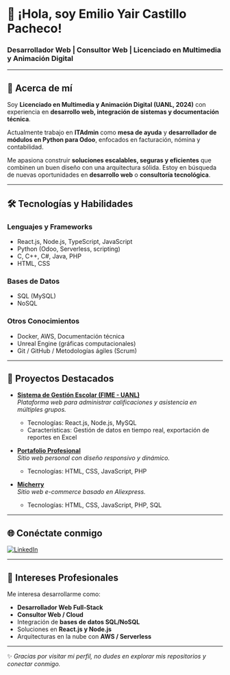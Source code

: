 # 👋 ¡Hola, soy Emilio Yair Castillo Pacheco!  
### Desarrollador Web | Consultor Web | Licenciado en Multimedia y Animación Digital  

---

## 📌 Acerca de mí  

Soy **Licenciado en Multimedia y Animación Digital (UANL, 2024)** con experiencia en **desarrollo web, integración de sistemas y documentación técnica**.  

Actualmente trabajo en **ITAdmin** como **mesa de ayuda** y **desarrollador de módulos en Python para Odoo**, enfocados en facturación, nómina y contabilidad.  

Me apasiona construir **soluciones escalables, seguras y eficientes** que combinen un buen diseño con una arquitectura sólida. Estoy en búsqueda de nuevas oportunidades en **desarrollo web** o **consultoría tecnológica**.  

---

## 🛠️ Tecnologías y Habilidades  

### **Lenguajes y Frameworks**  
- React.js, Node.js, TypeScript, JavaScript  
- Python (Odoo, Serverless, scripting)  
- C, C++, C#, Java, PHP  
- HTML, CSS  

### **Bases de Datos**  
- SQL (MySQL)  
- NoSQL  

### **Otros Conocimientos**  
- Docker, AWS, Documentación técnica  
- Unreal Engine (gráficas computacionales)  
- Git / GitHub / Metodologías ágiles (Scrum)  

---

## 🌟 Proyectos Destacados  

- [**Sistema de Gestión Escolar (FIME - UANL)**](https://github.com/FujimaruR/EncuestasFime_YairCastillo)  
  _Plataforma web para administrar calificaciones y asistencia en múltiples grupos._  
  - Tecnologías: React.js, Node.js, MySQL  
  - Características: Gestión de datos en tiempo real, exportación de reportes en Excel  

- [**Portafolio Profesional**](https://github.com/FujimaruR/About_Me)  
  _Sitio web personal con diseño responsivo y dinámico._  
  - Tecnologías: HTML, CSS, JavaScript, PHP  

- [**Micherry**](https://github.com/FujimaruR/PWCI)  
  _Sitio web e-commerce basado en Aliexpress._  
  - Tecnologías: HTML, CSS, JavaScript, PHP, SQL  

---

## 🌐 Conéctate conmigo  

[![LinkedIn](https://img.shields.io/badge/-LinkedIn-0077B5?style=flat&logo=linkedin&logoColor=white)](www.linkedin.com/in/emilio-yair-castillo-pacheco-ba146227a)  

---

## 🎯 Intereses Profesionales  

Me interesa desarrollarme como:  
- **Desarrollador Web Full-Stack**  
- **Consultor Web / Cloud**  
- Integración de **bases de datos SQL/NoSQL**  
- Soluciones en **React.js y Node.js**  
- Arquitecturas en la nube con **AWS / Serverless**  

---

✨ *Gracias por visitar mi perfil, no dudes en explorar mis repositorios y conectar conmigo.*  
